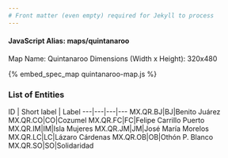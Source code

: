 ```yaml
---
# Front matter (even empty) required for Jekyll to process
---
```


#### JavaScript Alias: maps/quintanaroo

Map Name: Quintanaroo
Dimensions (Width x Height): 320x480



{% embed_spec_map quintanaroo-map.js %}

### List of Entities

ID | Short label | Label
---|---|---|---
MX.QR.BJ|BJ|Benito Juárez
MX.QR.CO|CO|Cozumel
MX.QR.FC|FC|Felipe Carrillo Puerto
MX.QR.IM|IM|Isla Mujeres
MX.QR.JM|JM|José María Morelos
MX.QR.LC|LC|Lázaro Cárdenas
MX.QR.OB|OB|Othón P. Blanco
MX.QR.SO|SO|Solidaridad

